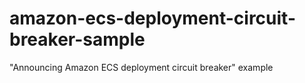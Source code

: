 # amazon-ecs-deployment-circuit-breaker-sample
"Announcing Amazon ECS deployment circuit breaker" example
